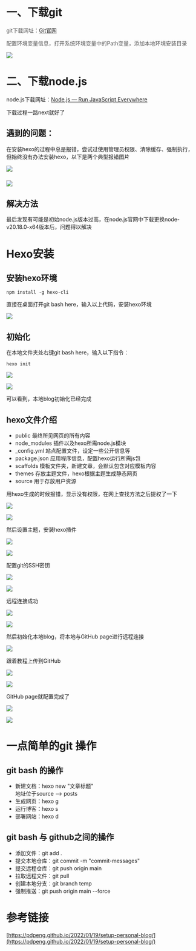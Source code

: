 # 一、下载git
<font style="color:rgb(85, 85, 85);">git下载网址：</font>[Git官网](https://git-scm.com/)

<font style="color:rgb(85, 85, 85);">配置环境变量信息，打开系统环境变量中的Path变量，添加本地环境安装目录</font>

![](https://cdn.nlark.com/yuque/0/2024/png/48895444/1730516560307-c03e8d62-4198-4147-96fc-93d168295b47.png)

# 二、下载node.js
node.js下载网址：[Node.js — Run JavaScript Everywhere](https://nodejs.org/en/)

下载过程一路next就好了

## 遇到的问题：
在安装hexo的过程中总是报错，尝试过使用管理员权限、清除缓存、强制执行，但始终没有办法安装hexo，以下是两个典型报错图片

![](https://cdn.nlark.com/yuque/0/2024/png/48895444/1730646130898-066f635e-9fa4-434e-b502-078d81f00bd5.png)

### ![](https://cdn.nlark.com/yuque/0/2024/png/48895444/1730646165719-cfc07d49-80d2-400c-a7c5-044222b04f95.png)
## 解决方法
最后发现有可能是初始node.js版本过高，在node.js官网中下载更换node-v20.18.0-x64版本后，问题得以解决

# Hexo安装
## 安装hexo环境
```plain
npm install -g hexo-cli
```

直接在桌面打开git bash here，输入以上代码，安装hexo环境

![](https://cdn.nlark.com/yuque/0/2024/png/48895444/1730516903300-917ab8bb-dc72-4f1f-85c3-5b682d6eabf0.png)

## 初始化
在本地文件夹处右键git bash here，输入以下指令：

```plain
hexo init
```

![](https://cdn.nlark.com/yuque/0/2024/png/48895444/1730516996578-c9ce55da-1e33-47f5-bec6-9e87f048d71b.png)

![](https://cdn.nlark.com/yuque/0/2024/png/48895444/1730517019496-2b859c75-aad9-46f2-9d33-13b53fd124e1.png)

可以看到，本地blog初始化已经完成

## hexo文件介绍
+ public 最终所见网页的所有内容
+ node_modules 插件以及hexo所需node.js模块
+ _config.yml 站点配置文件，设定一些公开信息等
+ package.json 应用程序信息，配置hexo运行所需js包
+ scaffolds 模板文件夹，新建文章，会默认包含对应模板内容
+ themes 存放主题文件，hexo根据主题生成静态网页
+ source 用于存放用户资源

用hexo生成的时候报错，显示没有权限，在网上查找方法之后提权了一下

![](https://cdn.nlark.com/yuque/0/2024/png/48895444/1730522937774-12b2a3f4-e62c-4bd0-9ec6-3ff1ad11a811.png)

![](https://cdn.nlark.com/yuque/0/2024/png/48895444/1730646202758-b2a26b84-1cd6-43b6-8cb7-ccd2a245f970.png)

然后设置主题，安装hexo插件

![](https://cdn.nlark.com/yuque/0/2024/png/48895444/1730523663093-e0a94108-b8cf-4006-9ed7-5d35f70f33c2.png)

![](https://cdn.nlark.com/yuque/0/2024/png/48895444/1730523638927-218c84a7-c551-4219-b0d0-76be71bfc4e1.png)

配置git的SSH密钥

![](https://cdn.nlark.com/yuque/0/2024/png/48895444/1730524779633-5d94c527-acb4-4ccd-a44f-c0b831690ea1.png)

![](https://cdn.nlark.com/yuque/0/2024/png/48895444/1730646027853-f490aadc-90ce-461d-bd0b-afe66358e2a3.png)

远程连接成功

![](https://cdn.nlark.com/yuque/0/2024/png/48895444/1730646057406-d8a2451b-c26e-47c1-9558-e5b7e719abbb.png)

![](https://cdn.nlark.com/yuque/0/2024/png/48895444/1730532697677-f3ac3295-84f3-4cf3-86bc-b0af4a1255aa.png)

然后初始化本地blog，将本地与GitHub page进行远程连接

![](https://cdn.nlark.com/yuque/0/2024/png/48895444/1730526467851-91a02bb3-d974-4b86-a6da-0da825a463ca.png)

跟着教程上传到GitHub

![](https://cdn.nlark.com/yuque/0/2024/png/48895444/1730527344226-85cab46f-5889-4ef3-8276-0b523277569d.png)

![](https://cdn.nlark.com/yuque/0/2024/png/48895444/1730527411733-5ca55629-f225-4ff3-a1f9-aa9e685deabf.png)

GitHub page就配置完成了

![](https://cdn.nlark.com/yuque/0/2024/png/48895444/1730527798853-d4e887dc-049a-4506-9957-f7a0be22981a.png)

![](https://cdn.nlark.com/yuque/0/2024/png/48895444/1730527883408-964bff1c-ab76-4900-84cb-3431968b17cf.png)

# 一点简单的git 操作
## git bash 的操作
+ 新建文档：hexo new "文章标题"  
地址位于source --> posts
+ 生成网页：hexo g
+ 运行博客：hexo s
+ 部署网站：hexo d

## git bash 与 github之间的操作
+ 添加文件：git add .
+ 提交本地仓库：git commit -m "commit-messages"
+ 提交远程仓库：git push origin main
+ 拉取远程文件：git pull
+ 创建本地分支：git branch temp
+ 强制推送：git push origin main --force

# 参考链接
[https://pdpeng.github.io/2022/01/19/setup-personal-blog/](https://pdpeng.github.io/2022/01/19/setup-personal-blog/)

### <font style="color:rgb(85, 85, 85);"></font>
